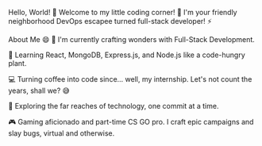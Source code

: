 Hello, World! 👋
Welcome to my little coding corner! 🌟 I'm your friendly neighborhood DevOps escapee turned full-stack developer! ⚡️

About Me 😄
🔭 I'm currently crafting wonders with Full-Stack Development.

🌱 Learning React, MongoDB, Express.js, and Node.js like a code-hungry plant.

💻 Turning coffee into code since... well, my internship. Let's not count the years, shall we? 😅

🧳 Exploring the far reaches of technology, one commit at a time.

🎮 Gaming aficionado and part-time CS GO pro. I craft epic campaigns and slay bugs, virtual and otherwise.
